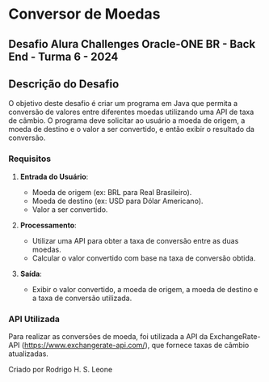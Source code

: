 # Conversor de Moedas
## Desafio Alura Challenges Oracle-ONE BR - Back End - Turma 6 - 2024

## Descrição do Desafio

O objetivo deste desafio é criar um programa em Java que permita a conversão de valores entre diferentes moedas utilizando uma API de taxa de câmbio. O programa deve solicitar ao usuário a moeda de origem, a moeda de destino e o valor a ser convertido, e então exibir o resultado da conversão.

### Requisitos

1. **Entrada do Usuário**:
    - Moeda de origem (ex: BRL para Real Brasileiro).
    - Moeda de destino (ex: USD para Dólar Americano).
    - Valor a ser convertido.

2. **Processamento**:
    - Utilizar uma API para obter a taxa de conversão entre as duas moedas.
    - Calcular o valor convertido com base na taxa de conversão obtida.

3. **Saída**:
    - Exibir o valor convertido, a moeda de origem, a moeda de destino e a taxa de conversão utilizada.

### API Utilizada

Para realizar as conversões de moeda, foi utilizada a API da ExchangeRate-API (https://www.exchangerate-api.com/), que fornece taxas de câmbio atualizadas.

Criado por Rodrigo H. S. Leone
